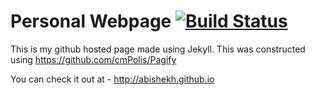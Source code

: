 # Personal Webpage [![Build Status](https://travis-ci.org/abishekh/abishekh.github.io.svg?branch=master)](https://travis-ci.org/abishekh/abishekh.github.io)



This is my github hosted page made using Jekyll.
This was constructed using https://github.com/cmPolis/Pagify

You can check it out at - http://abishekh.github.io
